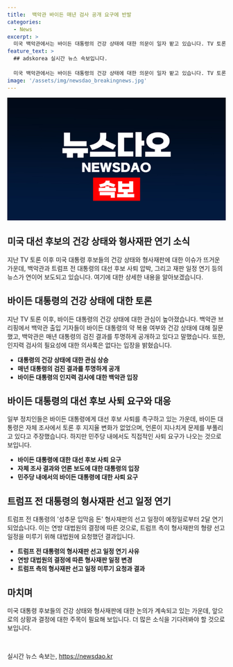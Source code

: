 ```yaml
---
title:  백악관 바이든 매년 검사 공개 요구에 반발
categories:
  - News
excerpt: >
  미국 백악관에서는 바이든 대통령의 건강 상태에 대한 의문이 일자 밭고 있습니다. TV 토론 이후 대통령에 대한 사퇴 압박이 높아지는 반면, 트럼프 전 대통령의 성추문 입막음 돈 형사재판은 두 달 연기되었습니다. 이에 대한 민주당 내부에서도 사퇴 요구가 나오고 있으며, 트럼프 측 변호인단은 형량 선고 일정을 미뤄달라고 요청했습니다.
feature_text: >
  ## adskorea 실시간 뉴스 속보입니다.

  미국 백악관에서는 바이든 대통령의 건강 상태에 대한 의문이 일자 밭고 있습니다. TV 토론 이후 대통령에 대한 사퇴 압박이 높아지는 반면, 트럼프 전 대통령의 성추문 입막음 돈 형사재판은 두 달 연기되었습니다. 이에 대한 민주당 내부에서도 사퇴 요구가 나오고 있으며, 트럼프 측 변호인단은 형량 선고 일정을 미뤄달라고 요청했습니다.
image: '/assets/img/newsdao_breakingnews.jpg'
---
```


<p><img src="/assets/img/newsdao_breakingnews.jpg" alt="adskorea 속보" /></p>

<h2 data-ke-size="size26">미국 대선 후보의 건강 상태와 형사재판 연기 소식</h2>

<p data-ke-size="size16">지난 TV 토론 이후 미국 대통령 후보들의 건강 상태와 형사재판에 대한 이슈가 뜨거운 가운데, 백악관과 트럼프 전 대통령의 대선 후보 사퇴 압박, 그리고 재판 일정 연기 등의 뉴스가 연이어 보도되고 있습니다. 여기에 대한 상세한 내용을 알아보겠습니다.</p>

<h2 data-ke-size="size24">바이든 대통령의 건강 상태에 대한 토론</h2>

<p data-ke-size="size16">지난 TV 토론 이후, 바이든 대통령의 건강 상태에 대한 관심이 높아졌습니다. 백악관 브리핑에서 백악관 출입 기자들이 바이든 대통령의 약 복용 여부와 건강 상태에 대해 질문했고, 백악관은 매년 대통령의 검진 결과를 투명하게 공개하고 있다고 말했습니다. 또한, 인지력 검사의 필요성에 대한 의사록은 없다는 입장을 밝혔습니다.</p>

<ul>
  <li><b>대통령의 건강 상태에 대한 관심 상승</b></li>
  <li><b>매년 대통령의 검진 결과를 투명하게 공개</b></li>
  <li><b>바이든 대통령의 인지력 검사에 대한 백악관 입장</b></li>
</ul>

<h2 data-ke-size="size24">바이든 대통령의 대선 후보 사퇴 요구와 대응</h2>

<p data-ke-size="size16">일부 정치인들은 바이든 대통령에게 대선 후보 사퇴를 촉구하고 있는 가운데, 바이든 대통령은 자체 조사에서 토론 후 지지율 변화가 없었으며, 언론이 지나치게 문제를 부풀리고 있다고 주장했습니다. 하지만 민주당 내에서도 직접적인 사퇴 요구가 나오는 것으로 보입니다.</p>

<ul>
  <li><b>바이든 대통령에 대한 대선 후보 사퇴 요구</b></li>
  <li><b>자체 조사 결과와 언론 보도에 대한 대통령의 입장</b></li>
  <li><b>민주당 내에서의 바이든 대통령에 대한 사퇴 요구</b></li>
</ul>

<h2 data-ke-size="size24">트럼프 전 대통령의 형사재판 선고 일정 연기</h2>

<p data-ke-size="size16">트럼프 전 대통령의 '성추문 입막음 돈' 형사재판의 선고 일정이 예정일로부터 2달 연기되었습니다. 이는 연방 대법원의 결정에 따른 것으로, 트럼프 측이 형사재판의 형량 선고 일정을 미루기 위해 대법원에 요청했던 결과입니다.</p>

<ul>
  <li><b>트럼프 전 대통령의 형사재판 선고 일정 연기 사유</b></li>
  <li><b>연방 대법원의 결정에 따른 형사재판 일정 변경</b></li>
  <li><b>트럼프 측의 형사재판 선고 일정 미루기 요청과 결과</b></li>
</ul>

<h2 data-ke-size="size24">마치며</h2>

<p data-ke-size="size16">미국 대통령 후보들의 건강 상태와 형사재판에 대한 논의가 계속되고 있는 가운데, 앞으로의 상황과 결정에 대한 주목이 필요해 보입니다. 더 많은 소식을 기다려봐야 할 것으로 보입니다.</p>

<p data-ke-size="size16">&nbsp;</p>
실시간 뉴스 속보는, <a href="https://newsdao.kr" rel="dofollow">https://newsdao.kr</a>


